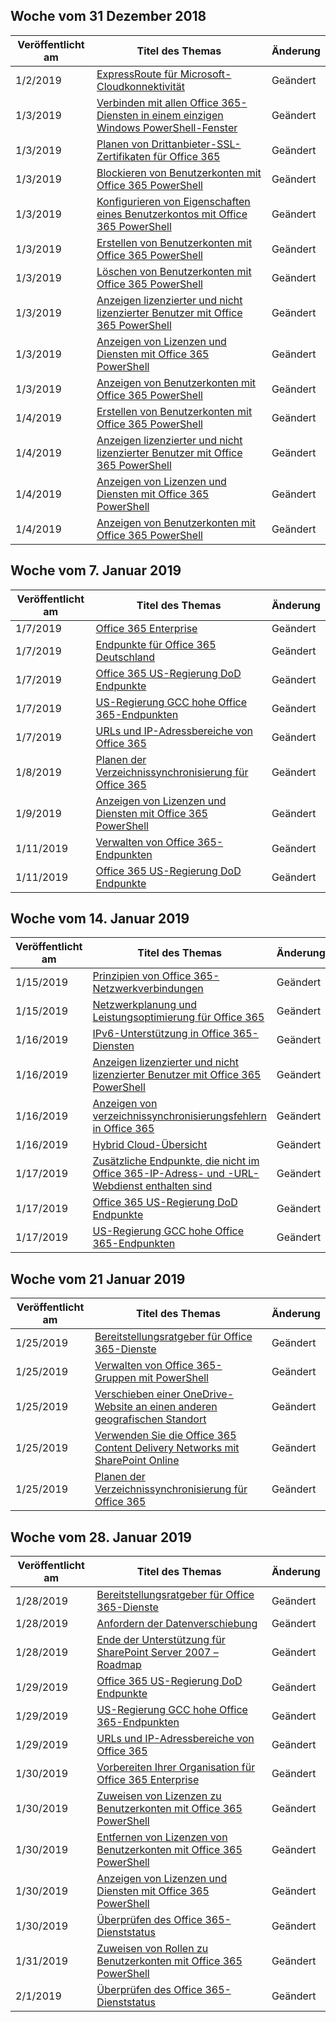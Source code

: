 <!-- This file is generated automatically each week. Changes made to this file will be overwritten.-->




## <a name="week-of-december-31-2018"></a>Woche vom 31 Dezember 2018


| Veröffentlicht am |Titel des Themas | Änderung |
|------|------------|--------|
| 1/2/2019 | [ExpressRoute für Microsoft-Cloudkonnektivität](/Office365/Enterprise/expressroute-for-microsoft-cloud-connectivity) | Geändert |
| 1/3/2019 | [Verbinden mit allen Office 365-Diensten in einem einzigen Windows PowerShell-Fenster](/Office365/Enterprise/powershell/connect-to-all-office-365-services-in-a-single-windows-powershell-window) | Geändert |
| 1/3/2019 | [Planen von Drittanbieter-SSL-Zertifikaten für Office 365](/Office365/Enterprise/plan-for-third-party-ssl-certificates) | Geändert |
| 1/3/2019 | [Blockieren von Benutzerkonten mit Office 365 PowerShell](/Office365/Enterprise/powershell/block-user-accounts-with-office-365-powershell) | Geändert |
| 1/3/2019 | [Konfigurieren von Eigenschaften eines Benutzerkontos mit Office 365 PowerShell](/Office365/Enterprise/powershell/configure-user-account-properties-with-office-365-powershell) | Geändert |
| 1/3/2019 | [Erstellen von Benutzerkonten mit Office 365 PowerShell](/Office365/Enterprise/powershell/create-user-accounts-with-office-365-powershell) | Geändert |
| 1/3/2019 | [Löschen von Benutzerkonten mit Office 365 PowerShell](/Office365/Enterprise/powershell/delete-and-restore-user-accounts-with-office-365-powershell) | Geändert |
| 1/3/2019 | [Anzeigen lizenzierter und nicht lizenzierter Benutzer mit Office 365 PowerShell](/Office365/Enterprise/powershell/view-licensed-and-unlicensed-users-with-office-365-powershell) | Geändert |
| 1/3/2019 | [Anzeigen von Lizenzen und Diensten mit Office 365 PowerShell](/Office365/Enterprise/powershell/view-licenses-and-services-with-office-365-powershell) | Geändert |
| 1/3/2019 | [Anzeigen von Benutzerkonten mit Office 365 PowerShell](/Office365/Enterprise/powershell/view-user-accounts-with-office-365-powershell) | Geändert |
| 1/4/2019 | [Erstellen von Benutzerkonten mit Office 365 PowerShell](/Office365/Enterprise/powershell/create-user-accounts-with-office-365-powershell) | Geändert |
| 1/4/2019 | [Anzeigen lizenzierter und nicht lizenzierter Benutzer mit Office 365 PowerShell](/Office365/Enterprise/powershell/view-licensed-and-unlicensed-users-with-office-365-powershell) | Geändert |
| 1/4/2019 | [Anzeigen von Lizenzen und Diensten mit Office 365 PowerShell](/Office365/Enterprise/powershell/view-licenses-and-services-with-office-365-powershell) | Geändert |
| 1/4/2019 | [Anzeigen von Benutzerkonten mit Office 365 PowerShell](/Office365/Enterprise/powershell/view-user-accounts-with-office-365-powershell) | Geändert |


## <a name="week-of-january-07-2019"></a>Woche vom 7. Januar 2019


| Veröffentlicht am |Titel des Themas | Änderung |
|------|------------|--------|
| 1/7/2019 | [Office 365 Enterprise](/Office365/Enterprise/index) | Geändert |
| 1/7/2019 | [Endpunkte für Office 365 Deutschland](/Office365/Enterprise/office-365-germany-endpoints) | Geändert |
| 1/7/2019 | [Office 365 US-Regierung DoD Endpunkte](/Office365/Enterprise/office-365-u-s-government-dod-endpoints) | Geändert |
| 1/7/2019 | [US-Regierung GCC hohe Office 365-Endpunkten](/Office365/Enterprise/office-365-u-s-government-gcc-high-endpoints) | Geändert |
| 1/7/2019 | [URLs und IP-Adressbereiche von Office 365](/Office365/Enterprise/urls-and-ip-address-ranges) | Geändert |
| 1/8/2019 | [Planen der Verzeichnissynchronisierung für Office 365](/Office365/Enterprise/set-up-directory-synchronization) | Geändert |
| 1/9/2019 | [Anzeigen von Lizenzen und Diensten mit Office 365 PowerShell](/Office365/Enterprise/powershell/view-licenses-and-services-with-office-365-powershell) | Geändert |
| 1/11/2019 | [Verwalten von Office 365-Endpunkten](/Office365/Enterprise/managing-office-365-endpoints) | Geändert |
| 1/11/2019 | [Office 365 US-Regierung DoD Endpunkte](/Office365/Enterprise/office-365-u-s-government-dod-endpoints) | Geändert |


## <a name="week-of-january-14-2019"></a>Woche vom 14. Januar 2019


| Veröffentlicht am |Titel des Themas | Änderung |
|------|------------|--------|
| 1/15/2019 | [Prinzipien von Office 365-Netzwerkverbindungen](/Office365/Enterprise/office-365-network-connectivity-principles) | Geändert |
| 1/15/2019 | [Netzwerkplanung und Leistungsoptimierung für Office 365](/Office365/Enterprise/network-planning-and-performance) | Geändert |
| 1/16/2019 | [IPv6-Unterstützung in Office 365-Diensten](/Office365/Enterprise/ipv6-support) | Geändert |
| 1/16/2019 | [Anzeigen lizenzierter und nicht lizenzierter Benutzer mit Office 365 PowerShell](/Office365/Enterprise/powershell/view-licensed-and-unlicensed-users-with-office-365-powershell) | Geändert |
| 1/16/2019 | [Anzeigen von verzeichnissynchronisierungsfehlern in Office 365](/Office365/Enterprise/identify-directory-synchronization-errors) | Geändert |
| 1/16/2019 | [Hybrid Cloud-Übersicht](/Office365/Enterprise/hybrid-cloud-overview) | Geändert |
| 1/17/2019 | [Zusätzliche Endpunkte, die nicht im Office 365-IP-Adress- und -URL-Webdienst enthalten sind](/Office365/Enterprise/additional-office365-ip-addresses-and-urls) | Geändert |
| 1/17/2019 | [Office 365 US-Regierung DoD Endpunkte](/Office365/Enterprise/office-365-u-s-government-dod-endpoints) | Geändert |
| 1/17/2019 | [US-Regierung GCC hohe Office 365-Endpunkten](/Office365/Enterprise/office-365-u-s-government-gcc-high-endpoints) | Geändert |


## <a name="week-of-january-21-2019"></a>Woche vom 21 Januar 2019


| Veröffentlicht am |Titel des Themas | Änderung |
|------|------------|--------|
| 1/25/2019 | [Bereitstellungsratgeber für Office 365-Dienste](/Office365/Enterprise/deployment-advisors-for-office-365) | Geändert |
| 1/25/2019 | [Verwalten von Office 365-Gruppen mit PowerShell](/Office365/Enterprise/manage-office-365-groups-with-powershell) | Geändert |
| 1/25/2019 | [Verschieben einer OneDrive-Website an einen anderen geografischen Standort](/Office365/Enterprise/move-onedrive-between-geo-locations) | Geändert |
| 1/25/2019 | [Verwenden Sie die Office 365 Content Delivery Networks mit SharePoint Online](/Office365/Enterprise/use-office-365-cdn-with-spo) | Geändert |
| 1/25/2019 | [Planen der Verzeichnissynchronisierung für Office 365](/Office365/Enterprise/set-up-directory-synchronization) | Geändert |


## <a name="week-of-january-28-2019"></a>Woche vom 28. Januar 2019


| Veröffentlicht am |Titel des Themas | Änderung |
|------|------------|--------|
| 1/28/2019 | [Bereitstellungsratgeber für Office 365-Dienste](/Office365/Enterprise/deployment-advisors-for-office-365) | Geändert |
| 1/28/2019 | [Anfordern der Datenverschiebung](/Office365/Enterprise/request-your-data-move) | Geändert |
| 1/28/2019 | [Ende der Unterstützung für SharePoint Server 2007 – Roadmap](/Office365/Enterprise/sharepoint-2007-end-of-support) | Geändert |
| 1/29/2019 | [Office 365 US-Regierung DoD Endpunkte](/Office365/Enterprise/office-365-u-s-government-dod-endpoints) | Geändert |
| 1/29/2019 | [US-Regierung GCC hohe Office 365-Endpunkten](/Office365/Enterprise/office-365-u-s-government-gcc-high-endpoints) | Geändert |
| 1/29/2019 | [URLs und IP-Adressbereiche von Office 365](/Office365/Enterprise/urls-and-ip-address-ranges) | Geändert |
| 1/30/2019 | [Vorbereiten Ihrer Organisation für Office 365 Enterprise](/Office365/Enterprise/get-your-organization-ready-for-office-365) | Geändert |
| 1/30/2019 | [Zuweisen von Lizenzen zu Benutzerkonten mit Office 365 PowerShell](/Office365/Enterprise/powershell/assign-licenses-to-user-accounts-with-office-365-powershell) | Geändert |
| 1/30/2019 | [Entfernen von Lizenzen von Benutzerkonten mit Office 365 PowerShell](/Office365/Enterprise/powershell/remove-licenses-from-user-accounts-with-office-365-powershell) | Geändert |
| 1/30/2019 | [Anzeigen von Lizenzen und Diensten mit Office 365 PowerShell](/Office365/Enterprise/powershell/view-licenses-and-services-with-office-365-powershell) | Geändert |
| 1/30/2019 | [Überprüfen des Office 365-Dienststatus](/Office365/Enterprise/view-service-health) | Geändert |
| 1/31/2019 | [Zuweisen von Rollen zu Benutzerkonten mit Office 365 PowerShell](/Office365/Enterprise/powershell/assign-roles-to-user-accounts-with-office-365-powershell) | Geändert |
| 2/1/2019 | [Überprüfen des Office 365-Dienststatus](/Office365/Enterprise/view-service-health) | Geändert |
